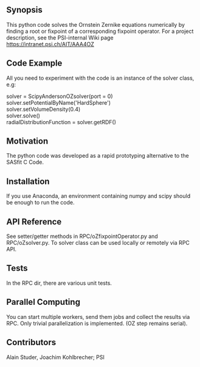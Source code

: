 ## Synopsis

This python code solves the Ornstein Zernike equations numerically by finding a root or fixpoint
of a corresponding fixpoint operator. For a project description, see the PSI-internal Wiki page 
https://intranet.psi.ch/AIT/AAA4OZ

## Code Example

All you need to experiment with the code is an instance of the solver class, e.g:

solver = ScipyAndersonOZsolver(port = 0)<br />
solver.setPotentialByName('HardSphere')<br />
solver.setVolumeDensity(0.4)<br />
solver.solve()<br />
radialDistributionFunction = solver.getRDF()<br />

## Motivation

The python code was developed as a rapid prototyping alternative to the SASfit C Code.

## Installation

If you use Anaconda, an environment containing numpy and scipy should be enough to run the code.

## API Reference

See setter/getter methods in RPC/oZfixpointOperator.py and RPC/oZsolver.py.
To solver class can be used locally or remotely via RPC API.

## Tests

In the RPC dir, there are various unit tests.

## Parallel Computing

You can start multiple workers, send them jobs and collect the results via RPC.
Only trivial parallelization is implemented. (OZ step remains serial).

## Contributors

Alain Studer, Joachim Kohlbrecher; PSI


